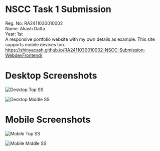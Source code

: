 # NSCC Task 1 Submission

Reg. No: RA2411030010002<br />
Name: Akash Datta<br />
Year: 1st<br />
A responsive portfolio website with my own details as example. This site supports mobile devices too.<br />
https://shinyacash.github.io/RA2411030010002-NSCC-Submission-WebdevFrontend/ <br />

# Desktop Screenshots

![Desktop Top SS](https://cdn.discordapp.com/attachments/775944283039203359/1283844288727486484/Screenshot_55.png?ex=66e478ab&is=66e3272b&hm=8390d2b823de95998f410e7976d9aa54976735ac3297502c253e667d75684da4&)<br />

![Desktop Middle SS](https://cdn.discordapp.com/attachments/775944283039203359/1283844348798177390/Screenshot_56.png?ex=66e478b9&is=66e32739&hm=dfbfbbb18ae5e4212bb902d67610463d23c77e0a7d7d993ae6cfe3cb8b763f87&)<br />


# Mobile Screenshots

![Mobile Top SS](https://cdn.discordapp.com/attachments/775944283039203359/1283844221391995046/Screenshot_2024-09-12_230742.png?ex=66e4789b&is=66e3271b&hm=0e34b07ecb642536646256c3ffb5b4f9ec9691b69ada7c9fbf62bebf3a6273a0&)<br />

![Mobile Middle SS](https://cdn.discordapp.com/attachments/775944283039203359/1283844124084273172/image.png?ex=66e47883&is=66e32703&hm=1aa46f5362abc4d2965c915f5722e3217d0499ab0e65157f02f16698ada9f6a9&)<br />
